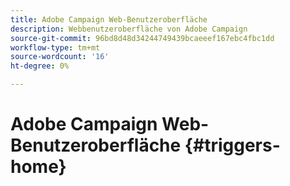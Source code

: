 ```yaml
---
title: Adobe Campaign Web-Benutzeroberfläche
description: Webbenutzeroberfläche von Adobe Campaign
source-git-commit: 96bd8d48d34244749439bcaeeef167ebc4fbc1dd
workflow-type: tm+mt
source-wordcount: '16'
ht-degree: 0%

---
```


# Adobe Campaign Web-Benutzeroberfläche {#triggers-home}

